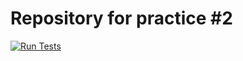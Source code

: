 # Repository for practice #2

[![Run Tests](https://github.com/PussyBonpensiero/CI_practice2/actions/workflows/ci.yml/badge.svg)](https://github.com/NorthsideShawty/CI-PR2/blob/master/.github/workflows/main.yml)